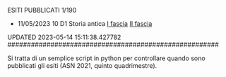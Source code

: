 ESITI PUBBLICATI 1/190 

- 11/05/2023 10 D1  Storia antica	 [I fascia](https://asn21.cineca.it/pubblico/miur/esito/10%252FD1/1/5) [II fascia](https://asn21.cineca.it/pubblico/miur/esito/10%252FD1/2/5) 

UPDATED 2023-05-14 15:11:38.427782
######################################################

Si tratta di un semplice script in python per controllare quando sono pubblicati gli esiti (ASN 2021, quinto quadrimestre).

